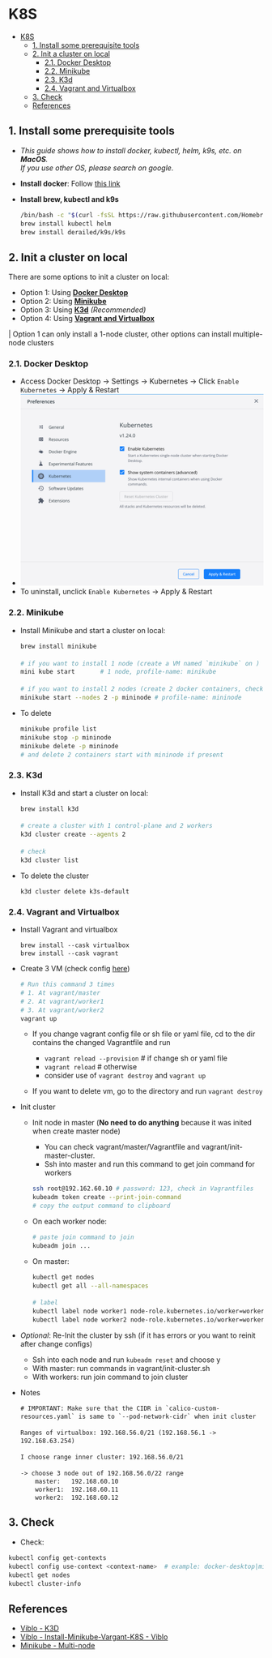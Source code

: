 # K8S 
- [K8S](#k8s)
  - [1. Install some prerequisite tools](#1-install-some-prerequisite-tools)
  - [2. Init a cluster on local](#2-init-a-cluster-on-local)
    - [2.1. Docker Desktop](#21-docker-desktop)
    - [2.2. Minikube](#22-minikube)
    - [2.3. K3d](#23-k3d)
    - [2.4. Vagrant and Virtualbox](#24-vagrant-and-virtualbox)
  - [3. Check](#3-check)
  - [References](#references)

## 1. Install some prerequisite tools
- *This guide shows how to install docker, kubectl, helm, k9s, etc. on **MacOS**. <br> If you use other OS, please search on google.*
- **Install docker**: Follow [this link](https://docs.docker.com/desktop/mac/install/)

- **Install brew, kubectl and k9s**
  ```bash
  /bin/bash -c "$(curl -fsSL https://raw.githubusercontent.com/Homebrew/install/HEAD/install.sh)"
  brew install kubectl helm
  brew install derailed/k9s/k9s
  ```

## 2. Init a cluster on local
There are some options to init a cluster on local:
- Option 1: Using [**Docker Desktop**](#21-docker-desktop)
- Option 2: Using [**Minikube**](#22-minikube)
- Option 3: Using [**K3d**](#23-k3d) *(Recommended)*
- Option 4: Using [**Vagrant and Virtualbox**](#24-vagrant-and-virtualbox)

| Option 1 can only install a 1-node cluster, other options can install multiple-node clusters 

### 2.1. Docker Desktop
- Access Docker Desktop -> Settings -> Kubernetes -> Click `Enable Kubernetes` -> Apply & Restart
- ![hdh](./images/k8s-docker-desktop.png)
- To uninstall, unclick `Enable Kubernetes` -> Apply & Restart

### 2.2. Minikube
- Install Minikube and start a cluster on local:
  ```bash
  brew install minikube

  # if you want to install 1 node (create a VM named `minikube` on )
  mini kube start       # 1 node, profile-name: minikube

  # if you want to install 2 nodes (create 2 docker containers, check: `docker ps|grep mininode`)
  minikube start --nodes 2 -p mininode # profile-name: mininode
  ```
- To delete
  ```bash
  minikube profile list
  minikube stop -p mininode
  minikube delete -p mininode
  # and delete 2 containers start with mininode if present
  ```

### 2.3. K3d
- Install K3d and start a cluster on local:
  ```bash
  brew install k3d
  
  # create a cluster with 1 control-plane and 2 workers
  k3d cluster create --agents 2

  # check
  k3d cluster list 
  ```
- To delete the cluster
  ```
  k3d cluster delete k3s-default
  ```

### 2.4. Vagrant and Virtualbox
- Install Vagrant and virtualbox
  ```
  brew install --cask virtualbox
  brew install --cask vagrant
  ```
- Create 3 VM (check config [here](./vagrant/))
    ```sh
    # Run this command 3 times
    # 1. At vagrant/master
    # 2. At vagrant/worker1
    # 3. At vagrant/worker2
    vagrant up
    ```

  - If you change vagrant config file or sh file or yaml file, cd to the dir contains the changed Vagrantfile and run 
    - `vagrant reload --provision` # if change sh or yaml file
    - `vagrant reload` # otherwise
    - consider use of `vagrant destroy` and `vagrant up`

  - If you want to delete vm, go to the directory and run `vagrant destroy`

- Init cluster
  - Init node in master (**No need to do anything** because it was inited when create master node) 
    - You can check vagrant/master/Vagrantfile and vagrant/init-master-cluster.
    - Ssh into master and run this command to get join command for workers
    ```sh
    ssh root@192.162.60.10 # password: 123, check in Vagrantfiles
    kubeadm token create --print-join-command
    # copy the output command to clipboard
    ```

  - On each worker node:
    ```sh
    # paste join command to join
    kubeadm join ...
    ```
  - On master:
    ```sh
    kubectl get nodes
    kubectl get all --all-namespaces

    # label
    kubectl label node worker1 node-role.kubernetes.io/worker=worker
    kubectl label node worker2 node-role.kubernetes.io/worker=worker

    ```
- *Optional*: Re-Init the cluster by ssh (if it has errors or you want to reinit after change configs)
  - Ssh into each node and run `kubeadm reset` and choose y
  - With master: run commands in vagrant/init-cluster.sh
  - With workers: run join command to join cluster
  
- Notes

  ```text
  # IMPORTANT: Make sure that the CIDR in `calico-custom-resources.yaml` is same to `--pod-network-cidr` when init cluster

  Ranges of virtualbox: 192.168.56.0/21 (192.168.56.1 -> 192.168.63.254)

  I choose range inner cluster: 192.168.56.0/21

  -> choose 3 node out of 192.168.56.0/22 range
      master:   192.168.60.10 
      worker1:  192.168.60.11 
      worker2:  192.168.60.12
  ```
## 3. Check
 - Check:
  ```bash
  kubectl config get-contexts
  kubectl config use-context <context-name>  # example: docker-desktop|mininode|minikube|k3d-k3s-default|...
  kubectl get nodes
  kubectl cluster-info
  ```
## References
- [Viblo - K3D](https://viblo.asia/p/xay-dung-cum-kubernetes-high-availability-voi-k3s-va-k3d-4P856ppRZY3)
- [Viblo - Install-Minikube-Vargant-K8S - Viblo](https://viblo.asia/p/kubernetes-cac-khai-niem-co-ban-va-cach-khoi-tao-mot-kubernetes-cluster-Az45bD0NZxY)
- [Minikube - Multi-node](https://minikube.sigs.k8s.io/docs/tutorials/multi_node/)